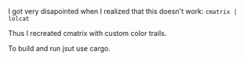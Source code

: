 I got very disapointed when I realized that this doesn't work:
```cmatrix | lolcat```

Thus I recreated cmatrix with custom color trails.

To build and run jsut use cargo.
